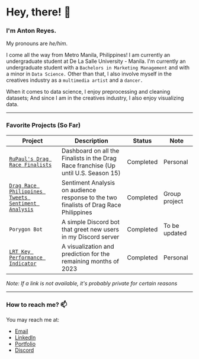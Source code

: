 # **Hey, there! 👋**

### I'm Anton Reyes.


My pronouns are *he/him*.

I come all the way from Metro Manila, Philippines! I am currently an undergraduate student at De La Salle University - Manila. I'm currently an undergraduate student with a `Bachelors in Marketing Management` and with a minor in `Data Science.` Other than that, I also involve myself in the creatives industry as a `multimedia artist` and a `dancer.`

When it comes to data science, I enjoy preprocessing and cleaning datasets; And since I am in the creatives industry, I also enjoy visualizing data.

----
### Favorite Projects (So Far)

| Project | Description | Status | Note |
|-------------|-------------|-------------|-------------|
| [`RuPaul's Drag Race Finalists`](https://github.com/AGR-Yes/RuPauls-Drag-Race-Finalists) |  Dashboard on all the Finalists in the Drag Race franchise (Up until U.S. Season 15) | Completed | Personal |
| [`Drag Race Philippines Tweets Sentiment Analysis`](https://github.com/AGR-Yes/Drag-Race-Ph-Tweets-Sentiment-Analysis) |  Sentiment Analysis on audience response to the two finalists of Drag Race Philippines | Completed | Group project |
| `Porygon Bot` |  A simple Discord bot that greet new users in my Discord server | Completed | To be updated |
| [`LRT Key Performance Indicator`](https://github.com/AGR-Yes/LRT-KPI) |  A visualization and prediction for the remaining months of 2023 | Completed | Personal |

*Note: If a link is not available, it's probably private for certain reasons*

---
### How to reach me? 📫 

You may reach me at:
 - [Email](AntonReyes.work@gmail.com)
 - [LinkedIn](www.linkedin.com/in/anton-r-501b12136/)
 - [Portfolio](https://agrstudios.wixsite.com/portfolio/)
 - [Discord](https://discord.gg/v4PzDC2R6T)

